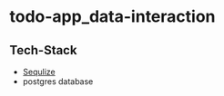 # todo-app_data-interaction

## Tech-Stack
+ [Sequlize](https://sequelize.org/)
+ postgres database

